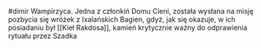 #dimir
Wampirzyca. Jedna z członkiń Domu Cieni, została wysłana na misję pozbycia się wróżek z Ixalańskich Bagien, gdyż, jak się okazuje, w ich posiadaniu był [[Kieł Rakdosa]], kamień krytycznie ważny do odprawienia rytuału przez Szadka